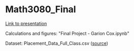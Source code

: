 # Math3080_Final

[Link to presentation](https://docs.google.com/presentation/d/1_qYtqFRfCn0ZXfe7rUyFI1NSJjtEvSkMqpaYBGwOO-A/)

Calculations and figures: "Final Project - Garion Cox.ipynb"

Dataset: Placement_Data_Full_Class.csv ([source](https://www.kaggle.com/datasets/benroshan/factors-affecting-campus-placement))

